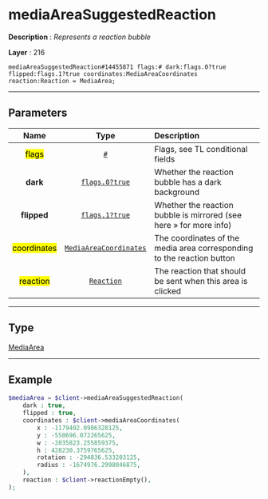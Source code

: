 # mediaAreaSuggestedReaction

**Description** : *Represents a reaction bubble*

**Layer** : 216

```tl
mediaAreaSuggestedReaction#14455871 flags:# dark:flags.0?true flipped:flags.1?true coordinates:MediaAreaCoordinates reaction:Reaction = MediaArea;
```

---

## Parameters

| Name | Type | Description |
| :---: | :---: | :--- |
| <mark>flags</mark> | [`#`](type/#) | Flags, see TL conditional fields |
| **dark** | [`flags.0?true`](type/true) | Whether the reaction bubble has a dark background |
| **flipped** | [`flags.1?true`](type/true) | Whether the reaction bubble is mirrored (see here » for more info) |
| <mark>coordinates</mark> | [`MediaAreaCoordinates`](type/MediaAreaCoordinates) | The coordinates of the media area corresponding to the reaction button |
| <mark>reaction</mark> | [`Reaction`](type/Reaction) | The reaction that should be sent when this area is clicked |

---

## Type

[MediaArea](type/MediaArea)

---

## Example

```php
$mediaArea = $client->mediaAreaSuggestedReaction(
	dark : true,
	flipped : true,
	coordinates : $client->mediaAreaCoordinates(
		x : -1179402.0986328125,
		y : -550696.072265625,
		w : -2035823.255859375,
		h : 428230.3759765625,
		rotation : -294836.533203125,
		radius : -1674976.2998046875,
	),
	reaction : $client->reactionEmpty(),
);
```